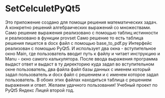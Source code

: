 # SetCelculetPyQt5
Это приложение создано для помощи решения математических задач. А конкретно решений алгебраических выражений со множествами. Само решение выражения реализовано с помощью таблиц истинности и реализовано в функции provset Само решение то есть таблица решения пишется в docx файл с помощью base_to_pdf.py Интерфейс реализован с помощью PyQt5. И использует два окна - вступительное окно Main, где пользователь вводит путь к файлу и читает инструкцию и Manu - окно самого калькулятора. После ввода выражения программа выдаст ответ и выдаст в ту директорию куда задал во вступительном окне пользователь, два файла файл базы данных с именем который задал пользователь и docx файл с решением и с именем которое задал пользователь. В обоих этих файлах находиться таблица с решением выражения и ответ. Желаем удачного пользования! Учебный проект по PyQt5 Яндекс Лицей второй год.
